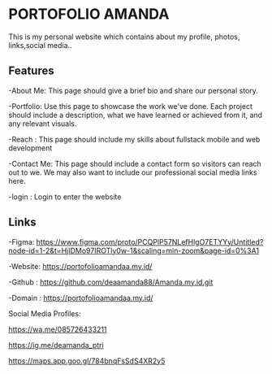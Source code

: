 # PORTOFOLIO AMANDA
 This is my personal website which contains about my profile, photos, links,social media..


## Features

-About Me: This page should give a brief bio and share our personal story.

-Portfolio: Use this page to showcase the work we've done. Each project should include a description, what we have learned or achieved from it, and any relevant visuals.

-Reach : This page should include my skills about fullstack mobile and web development

-Contact Me: This page should include a contact form so visitors can reach out to we. We may also want to include our professional social media links here.

-login : Login to enter the website

## Links

-Figma: https://www.figma.com/proto/PCQPlP57NLefHlgO7ETYYy/Untitled?node-id=1-2&t=HjIDMo97IROTly0w-1&scaling=min-zoom&page-id=0%3A1

-Website: https://portofolioamandaa.my.id/

-Github : https://github.com/deaamanda88/Amanda.my.id.git

-Domain : https://portofolioamandaa.my.id/

Social Media Profiles:

https://wa.me/085726433211

https://ig.me/deamanda_ptri

https://maps.app.goo.gl/784bnqFsSdS4XR2y5

